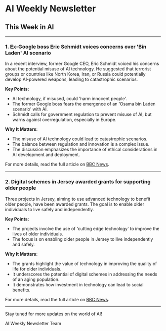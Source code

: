 # AI Weekly Newsletter

## This Week in AI

---

### 1. Ex-Google boss Eric Schmidt voices concerns over 'Bin Laden' AI scenario

In a recent interview, former Google CEO, Eric Schmidt voiced his concerns about the potential misuse of AI technology. He suggested that terrorist groups or countries like North Korea, Iran, or Russia could potentially develop AI-powered weapons, leading to catastrophic scenarios.

**Key Points:**
- AI technology, if misused, could 'harm innocent people'.
- The former Google boss fears the emergence of an 'Osama bin Laden scenario' with AI.
- Schmidt calls for government regulation to prevent misuse of AI, but warns against overregulation, especially in Europe.

**Why It Matters:**
- The misuse of AI technology could lead to catastrophic scenarios.
- The balance between regulation and innovation is a complex issue.
- The discussion emphasizes the importance of ethical considerations in AI development and deployment.

For more details, read the full article on [BBC News](https://www.bbc.com/news/articles/c5y6eq2zxlno).

---

### 2. Digital schemes in Jersey awarded grants for supporting older people 

Three projects in Jersey, aiming to use advanced technology to benefit older people, have been awarded grants. The goal is to enable older individuals to live safely and independently.

**Key Points:**
- The projects involve the use of 'cutting edge technology' to improve the lives of older individuals.
- The focus is on enabling older people in Jersey to live independently and safely.

**Why It Matters:**
- The grants highlight the value of technology in improving the quality of life for older individuals.
- It underscores the potential of digital schemes in addressing the needs of an aging population.
- It demonstrates how investment in technology can lead to social benefits.

For more details, read the full article on [BBC News](https://www.bbc.com/news/articles/cdd982r1nr6o).

---

Stay tuned for more updates on the world of AI!

AI Weekly Newsletter Team